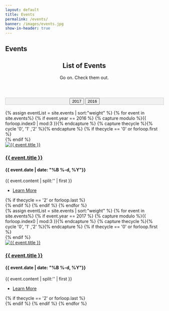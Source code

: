 ```yaml
---
layout: default
title: Events
permalink: /events/
banner: /images/events.jpg
show-in-header: true
---
```


<head>
	<style>
    div.tab {
    float : center;
    align-content: :center;
    width: 100%;
    overflow: hidden;
    border: 1px solid #ccc;
    background-color: #f1f1f1;
}

/* Style the buttons inside the tab */
div.tab button {
    background-color: inherit;
    float: center;
    border: none;
    outline: none;
    cursor: pointer;
    padding: 14px 14%;	
    transition: 0.3s;
    font-size: 25px;
}

/* Change background color of buttons on hover */
div.tab button:hover {
    background-color: #ddd;
}

/* Create an active/current tablink class */
div.tab button.active {
    background-color: #ccc;
}


    .tabcontent {

    display: none;
    padding: 6px 12px;
    border: 1px solid #ccc;
    border-top: none;
}

</style>
</head>


<!-- Banner -->
<section id="banner" style="background-image:url({{ page.banner | prepend: site.baseurl }})">
    <div class="inner">
        <h2>Events</h2>
    </div>
</section>


<!-- Two -->
<section id="two" class="wrapper style1">
	<header class="major">
		<h2>List of Events</h2>
		<p>Go on. Check them out.</p>
	</header>

<div class="tab" style="text-align : center">
  <button class="tablinks" onclick="openType(event, '2017')" id="defaultOpen">2017</button>
  <button class="tablinks" onclick="openType(event, '2016')" id="tab2016">2016</button>
</div>
<br/>

<div id="2016" class="tabcontent">
	<div class="container">
		{% assign eventList = site.events | sort:"weight"  %}
            {% for event in site.events%}
	            {% if event.year == 2016 %}
		            {% capture modulo %}{{ forloop.index0 | mod:3 }}{% endcapture %}
		            {% capture thecycle %}{% cycle '0', '1' ,'2' %}{% endcapture %}
		            <!-- Creating a new row after every three elements -->
		            {% if thecycle == '0' or forloop.first %}
		            	<div class="row">
		            {% endif %}
						<div class="4u">
							<section class="special">
								<a href="{{ event.url | prepend: site.baseurl }}" class="image fit">
									<img src="{{ event.image | prepend: site.baseurl }}" alt="{{ event.title }}"/>
								</a>
		                        <a href="{{ event.url | prepend: site.baseurl }}" class="image fit">
		                        	<h3>{{ event.title }}</h3>
		                        </a>
								<h4>{{ event.date | date: "%B %-d, %Y"}}</h4>
								<p>{{ event.content | split:'<!--break-->' | first }}</p>
								<ul class="actions">
									<li><a href="{{ event.url | prepend: site.baseurl}}" class="button alt">Learn More</a></li>
								</ul>
							</section>
						</div>
					{% if thecycle == '2' or forloop.last %}
		    			</div>
					{% endif %}
				{% endif %}
            {% endfor %}
		<div style="text-align: center;">
		<!-- <a href="#" class="button big special">View All Events</a> -->
		</div>
	</div>
</div>

<div id="2017" class="tabcontent">
	<div class="container">
		{% assign eventList = site.events | sort:"weight"  %}
            {% for event in site.events%}
	            {% if event.year == 2017 %}
		            {% capture modulo %}{{ forloop.index0 | mod:3 }}{% endcapture %}
		            {% capture thecycle %}{% cycle '0', '1' ,'2' %}{% endcapture %}
		            <!-- Creating a new row after every three elements -->
		            {% if thecycle == '0' or forloop.first %}
		            	<div class="row">
		            {% endif %}
						<div class="4u">
							<section class="special">
								<a href="{{ event.url | prepend: site.baseurl }}" class="image fit">
		                            <img src="{{ event.image | prepend: site.baseurl }}" alt="{{ event.title }}" />
		                        </a>
		                        <a href="{{ event.url | prepend: site.baseurl }}" class="image fit">
									<h3>{{ event.title }}</h3>
								</a>
								<h4>{{ event.date | date: "%B %-d, %Y"}}</h4>
								<p>{{ event.content | split:'<!--break-->' | first }}</p>
								<ul class="actions">
									<li><a href="{{ event.url | prepend: site.baseurl}}" class="button alt">Learn More</a></li>
								</ul>
							</section>
						</div>
					{% if thecycle == '2' or forloop.last %}
		    			</div>
					{% endif %}
				{% endif %}
            {% endfor %}
		<div style="text-align: center;">
		<!-- <a href="#" class="button big special">View All Events</a> -->
		</div>
	</div>
</div>
</section>



<script>
function openType(event, cityName) {
    var i, tabcontent, tablinks;
    tabcontent = document.getElementsByClassName("tabcontent");
    for (i = 0; i < tabcontent.length; i++) {
        tabcontent[i].style.display = "none";
    }
    tablinks = document.getElementsByClassName("tablinks");
    for (i = 0; i < tablinks.length; i++) {
        tablinks[i].className = tablinks[i].className.replace(" active", "");
    }
    var newurl;
    newurl="{{site.baseurl}}"+"{{page.permalink}}"+"?year="+cityName; 
    window.history.pushState({path:newurl},'',newurl);
    
    document.getElementById(cityName).style.display = "block";
    event.currentTarget.className += " active";
}
var link="{{site.baseurl}}"+"{{page.permalink}}"+"?year=";
if (document.URL==link + "2016")
    document.getElementById("tab2016").click();
else
    document.getElementById("defaultOpen").click();

</script>			



